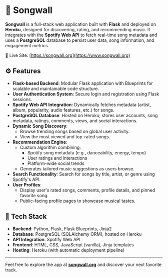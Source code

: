 # 🎵 Songwall

**Songwall** is a full-stack web application built with **Flask** and deployed on **Heroku**, designed for discovering, rating, and recommending music. It integrates with the **Spotify Web API** to fetch real-time song metadata and uses a **PostgreSQL** database to persist user data, song information, and engagement metrics.

🔗 Live Site: [https://songwall.org](https://www.songwall.org)

## ⚙️ Features

- **Flask-based Backend**: Modular Flask application with Blueprints for scalable and maintainable code structure.
- **User Authentication System**: Secure login and registration using Flask sessions.
- **Spotify Web API Integration**: Dynamically fetches metadata (artist, album, popularity, audio features, etc.) for songs.
- **PostgreSQL Database**: Hosted on Heroku; stores user accounts, song metadata, ratings, comments, views, and social interactions.
- **Dynamic Song Discovery**:
  - Browse trending songs based on global user activity.
  - View the most viewed and top-rated songs.
- **Recommendation Engine**:
  - Custom algorithm combining:
    - Spotify song metadata (e.g., danceability, energy, tempo)
    - User ratings and interactions
    - Platform-wide social trends
  - Generates tailored music suggestions as users browse.
- **Search Functionality**: Search for songs by title, artist, or genre using Spotify's API.
- **User Profiles**:
  - Display user's rated songs, comments, profile details, and pinned favorite song.
  - Public-facing profile pages to showcase musical tastes.

## 🧰 Tech Stack

- **Backend**: Python, Flask, Flask Blueprints, Jinja2
- **Database**: PostgreSQL (SQLAlchemy ORM), hosted on Heroku
- **API Integration**: Spotify Web API
- **Frontend**: HTML, CSS, JavaScript (vanilla), Jinja templates
- **Hosting**: Heroku (with automatic deployment pipeline)

---

Feel free to explore the app at [**songwall.org**](https://songwall.org) and discover your next favorite track.
